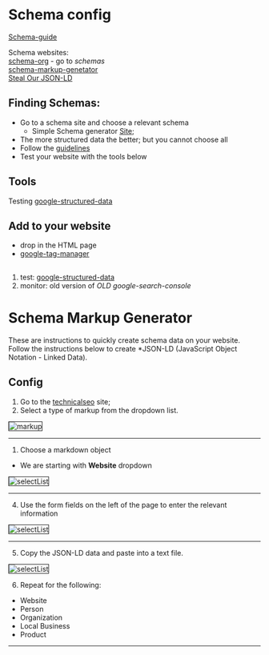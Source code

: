 # Schema config


[Schema-guide](https://yoast.com/structured-data-schema-ultimate-guide/)

Schema websites:\
[schema-org](https://schema.org/docs/schemas.html) - go to _schemas_\
[schema-markup-genetator](https://technicalseo.com/seo-tools/schema-markup-generator/)\
[Steal Our JSON-LD](https://jsonld.com/)


## Finding Schemas:
* Go to a schema site and choose a relevant schema
  * Simple Schema generator [Site](https://technicalseo.com/seo-tools/schema-markup-generator/);
* The more structured data the better; but you cannot choose all
* Follow the [guidelines](https://developers.google.com/search/docs/guides/sd-policies)
* Test your website with the tools below

## Tools
Testing 
[google-structured-data](https://search.google.com/structured-data/testing-tool/u/0/)

## Add to your website
* drop in the HTML page
* [google-tag-manager](https://tagmanager.google.com/#/home)

##
1. test: [google-structured-data](https://search.google.com/structured-data/testing-tool/u/0/)
2. monitor: old version of _OLD google-search-console_


# Schema Markup Generator

These are instructions to quickly create schema data on your website. Follow the instructions below to create *JSON-LD (JavaScript Object Notation - Linked Data).

## Config
1. Go to the [technicalseo](https://technicalseo.com/seo-tools/schema-markup-generator/) site;
2. Select a type of markup from the dropdown list.

<img src="https://user-images.githubusercontent.com/32405690/52528596-69e7e600-2c97-11e9-82ec-848f4886b0e8.jpg" alt="markup"  border="1">

---
1. Choose a markdown object
* We are starting with **Website** dropdown
<img src="https://user-images.githubusercontent.com/32405690/52528643-280b6f80-2c98-11e9-8232-d537bee42d6a.png" alt="selectList" border="1">

---
4. Use the form fields on the left of the page to enter the relevant information
<img src="https://user-images.githubusercontent.com/32405690/52528600-8126d380-2c97-11e9-9364-0dafd52102c1.jpg" alt="selectList" border="1">

---
5. Copy the JSON-LD data and paste into a text file. 
<img src="https://user-images.githubusercontent.com/32405690/52528601-87b54b00-2c97-11e9-9453-edcd524455b7.jpg" alt="selectList" border="1">

6. Repeat for the following:
* Website
* Person
* Organization
* Local Business
* Product


---

